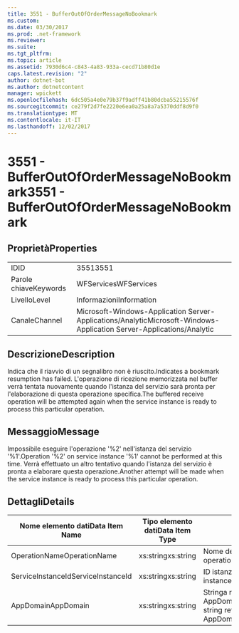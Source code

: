 ```yaml
---
title: 3551 - BufferOutOfOrderMessageNoBookmark
ms.custom: 
ms.date: 03/30/2017
ms.prod: .net-framework
ms.reviewer: 
ms.suite: 
ms.tgt_pltfrm: 
ms.topic: article
ms.assetid: 7930d6c4-c843-4a83-933a-cecd71b80d1e
caps.latest.revision: "2"
author: dotnet-bot
ms.author: dotnetcontent
manager: wpickett
ms.openlocfilehash: 6dc505a4e0e79b37f9adff41b80dcba55215576f
ms.sourcegitcommit: ce279f2d7fe2220e6ea0a25a8a7a5370ddf8d9f0
ms.translationtype: MT
ms.contentlocale: it-IT
ms.lasthandoff: 12/02/2017
---
```

# <a name="3551---bufferoutofordermessagenobookmark"></a><span data-ttu-id="d96f0-102">3551 - BufferOutOfOrderMessageNoBookmark</span><span class="sxs-lookup"><span data-stu-id="d96f0-102">3551 - BufferOutOfOrderMessageNoBookmark</span></span>
## <a name="properties"></a><span data-ttu-id="d96f0-103">Proprietà</span><span class="sxs-lookup"><span data-stu-id="d96f0-103">Properties</span></span>  
  
|||  
|-|-|  
|<span data-ttu-id="d96f0-104">ID</span><span class="sxs-lookup"><span data-stu-id="d96f0-104">ID</span></span>|<span data-ttu-id="d96f0-105">3551</span><span class="sxs-lookup"><span data-stu-id="d96f0-105">3551</span></span>|  
|<span data-ttu-id="d96f0-106">Parole chiave</span><span class="sxs-lookup"><span data-stu-id="d96f0-106">Keywords</span></span>|<span data-ttu-id="d96f0-107">WFServices</span><span class="sxs-lookup"><span data-stu-id="d96f0-107">WFServices</span></span>|  
|<span data-ttu-id="d96f0-108">Livello</span><span class="sxs-lookup"><span data-stu-id="d96f0-108">Level</span></span>|<span data-ttu-id="d96f0-109">Informazioni</span><span class="sxs-lookup"><span data-stu-id="d96f0-109">Information</span></span>|  
|<span data-ttu-id="d96f0-110">Canale</span><span class="sxs-lookup"><span data-stu-id="d96f0-110">Channel</span></span>|<span data-ttu-id="d96f0-111">Microsoft-Windows-Application Server-Applications/Analytic</span><span class="sxs-lookup"><span data-stu-id="d96f0-111">Microsoft-Windows-Application Server-Applications/Analytic</span></span>|  
  
## <a name="description"></a><span data-ttu-id="d96f0-112">Descrizione</span><span class="sxs-lookup"><span data-stu-id="d96f0-112">Description</span></span>  
 <span data-ttu-id="d96f0-113">Indica che il riavvio di un segnalibro non è riuscito.</span><span class="sxs-lookup"><span data-stu-id="d96f0-113">Indicates a bookmark resumption has failed.</span></span> <span data-ttu-id="d96f0-114">L'operazione di ricezione memorizzata nel buffer verrà tentata nuovamente quando l'istanza del servizio sarà pronta per l'elaborazione di questa operazione specifica.</span><span class="sxs-lookup"><span data-stu-id="d96f0-114">The buffered receive operation will be attempted again when the service instance is ready to process this particular operation.</span></span>  
  
## <a name="message"></a><span data-ttu-id="d96f0-115">Messaggio</span><span class="sxs-lookup"><span data-stu-id="d96f0-115">Message</span></span>  
 <span data-ttu-id="d96f0-116">Impossibile eseguire l'operazione '%2' nell'istanza del servizio '%1'.</span><span class="sxs-lookup"><span data-stu-id="d96f0-116">Operation '%2' on service instance '%1' cannot be performed at this time.</span></span> <span data-ttu-id="d96f0-117">Verrà effettuato un altro tentativo quando l'istanza del servizio è pronta a elaborare questa operazione.</span><span class="sxs-lookup"><span data-stu-id="d96f0-117">Another attempt will be made when the service instance is ready to process this particular operation.</span></span>  
  
## <a name="details"></a><span data-ttu-id="d96f0-118">Dettagli</span><span class="sxs-lookup"><span data-stu-id="d96f0-118">Details</span></span>  
  
|<span data-ttu-id="d96f0-119">Nome elemento dati</span><span class="sxs-lookup"><span data-stu-id="d96f0-119">Data Item Name</span></span>|<span data-ttu-id="d96f0-120">Tipo elemento dati</span><span class="sxs-lookup"><span data-stu-id="d96f0-120">Data Item Type</span></span>|<span data-ttu-id="d96f0-121">Descrizione</span><span class="sxs-lookup"><span data-stu-id="d96f0-121">Description</span></span>|  
|--------------------|--------------------|-----------------|  
|<span data-ttu-id="d96f0-122">OperationName</span><span class="sxs-lookup"><span data-stu-id="d96f0-122">OperationName</span></span>|<span data-ttu-id="d96f0-123">xs:string</span><span class="sxs-lookup"><span data-stu-id="d96f0-123">xs:string</span></span>|<span data-ttu-id="d96f0-124">Nome dell'operazione.</span><span class="sxs-lookup"><span data-stu-id="d96f0-124">The name of the operation.</span></span>|  
|<span data-ttu-id="d96f0-125">ServiceInstanceId</span><span class="sxs-lookup"><span data-stu-id="d96f0-125">ServiceInstanceId</span></span>|<span data-ttu-id="d96f0-126">xs:string</span><span class="sxs-lookup"><span data-stu-id="d96f0-126">xs:string</span></span>|<span data-ttu-id="d96f0-127">ID istanza del servizio.</span><span class="sxs-lookup"><span data-stu-id="d96f0-127">The id of the service instance.</span></span>|  
|<span data-ttu-id="d96f0-128">AppDomain</span><span class="sxs-lookup"><span data-stu-id="d96f0-128">AppDomain</span></span>|<span data-ttu-id="d96f0-129">xs:string</span><span class="sxs-lookup"><span data-stu-id="d96f0-129">xs:string</span></span>|<span data-ttu-id="d96f0-130">Stringa restituita da AppDomain.CurrentDomain.FriendlyName.</span><span class="sxs-lookup"><span data-stu-id="d96f0-130">The string returned by AppDomain.CurrentDomain.FriendlyName.</span></span>|
